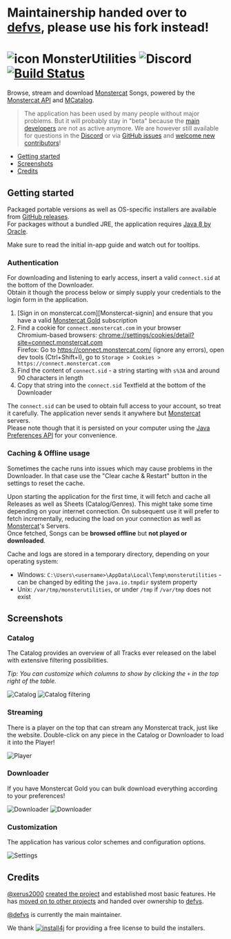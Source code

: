 # Maintainership handed over to [defvs], please use his fork instead!

# ![icon](assets/favicon.png) MonsterUtilities ![Discord](https://img.shields.io/discord/417314230681993226.svg?logo=discord) [![Build Status](https://semaphoreci.com/api/v1/xerus2000/monsterutilities/branches/master/shields_badge.svg)](https://semaphoreci.com/xerus2000/monsterutilities)

Browse, stream and download [Monstercat] Songs, powered by the [Monstercat API] and [MCatalog].

> The application has been used by many people without major problems. But it will probably stay in "beta" because the [main developers](#credits) are not as active anymore.
> We are however still available for questions in the [Discord] or via [GitHub issues][issues] and [welcome new contributors](CONTRIBUTING.md)!

- [Getting started](#getting-started)
- [Screenshots](#screenshots)
- [Credits](#credits)

## Getting started

Packaged portable versions as well as OS-specific installers are available from [GitHub releases](https://github.com/Xerus2000/monsterutilities/releases).  
For packages without a bundled JRE, the application requires [Java 8 by Oracle](https://www.java.com/download).

Make sure to read the initial in-app guide and watch out for tooltips.

### Authentication

For downloading and listening to early access, insert a valid `connect.sid` at the bottom of the Downloader.  
Obtain it though the process below or simply supply your credentials to the login form in the application.

1) [Sign in on monstercat.com][Monstercat-signin] and ensure that you have a valid [Monstercat Gold] subscription
2) Find a cookie for `connect.monstercat.com` in your browser  
   Chromium-based browsers: [chrome://settings/cookies/detail?site=connect.monstercat.com](chrome://settings/cookies/detail?site=connect.monstercat.com)  
   Firefox: Go to https://connect.monstercat.com/ (ignore any errors), open dev tools (Ctrl+Shift+I), go to `Storage > Cookies > https://connect.monstercat.com`
3) Find the content of `connect.sid` - a string starting with `s%3A` and around 90 characters in length
4) Copy that string into the `connect.sid` Textfield at the bottom of the Downloader

The `connect.sid` can be used to obtain full access to your account, so treat it carefully. The application never sends it anywhere but [Monstercat] servers.  
Please note though that it is persisted on your computer using the [Java Preferences API](https://stackoverflow.com/a/1320798) for your convenience.

### Caching & Offline usage

Sometimes the cache runs into issues which may cause problems in the Downloader. In that case use the "Clear cache & Restart" button in the settings to reset the cache.

Upon starting the application for the first time, it will fetch and cache all Releases as well as Sheets (Catalog/Genres). This might take some time depending on your internet connection. On subsequent use it will prefer to fetch incrementally, reducing the load on your connection as well as [Monstercat]'s Servers.  
Once fetched, Songs can be **browsed offline** but **not played or downloaded**.

Cache and logs are stored in a temporary directory, depending on your operating system:
- Windows: `C:\Users\<username>\AppData\Local\Temp\monsterutilities` - can be changed by editing the `java.io.tmpdir` system property
- Unix: `/var/tmp/monsterutilities`, or under `/tmp` if `/var/tmp` does not exist

## Screenshots

### Catalog

The Catalog provides an overview of all Tracks ever released on the label with extensive filtering possibilities.

_Tip: You can customize which columns to show by clicking the `+` in the top right of the table._

![Catalog](assets/screenshots/catalog.png)
![Catalog filtering](assets/screenshots/filtering.png)

### Streaming

There is a player on the top that can stream any Monstercat track, just like the website. 
Double-click on any piece in the Catalog or Downloader to load it into the Player!

![Player](assets/screenshots/player.png)

### Downloader

If you have Monstercat Gold you can bulk download everything according to your preferences!

![Downloader](assets/screenshots/downloader.png)
![Downloader](assets/screenshots/downloading.png)

### Customization

The application has various color schemes and configuration options.

![Settings](assets/screenshots/settings.png)

## Credits

[@xerus2000](https://github.com/xerus2000) [created the project](assets/Story.md) and established most basic features. He has [moved on to other projects](https://github.com/search?q=author%3Axerus2000&type=Issues) and handed over ownership to [defvs].

[@defvs](https://github.com/defvs) is currently the main maintainer.

We thank [![install4j](https://www.ej-technologies.com/images/product_banners/install4j_small.png)](https://www.ej-technologies.com/products/install4j/overview.html) for providing a free license to build the installers.

[defvs]: https://github.com/defvs/monsterutilities
[issues]: https://github.com/xerus2000/monsterutilities/issues
[Discord]: https://discord.gg/ZEusvHS
[Monstercat]: https://monstercat.com
[Monstercat API]: https://github.com/defvs/connect-v2-docs/wiki
[Monstercat Gold]: https://www.monstercat.com/gold
[Monstercat-login]: https://www.monstercat.com/signin
[MCatalog]: https://docs.google.com/spreadsheets/d/116LycNEkWChmHmDK2HM2WV85fO3p3YTYDATpAthL8_g
